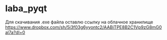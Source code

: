 # laba_pyqt
Для скачивания .exe файла оставлю ссылку на облачное хранилище 
https://www.dropbox.com/sh/5i3f03g6yyontc2/AABiTPE8B2C1Vp9zG8mG0al7a?dl=0
